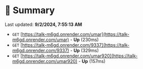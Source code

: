 # 📖 Summary
Last updated: **9/2/2024, 7:55:13 AM**

- `GET` [https://talk-m6gd.onrender.com/umar](https://talk-m6gd.onrender.com/umar) - **Up** (230ms)
- `GET` [https://talk-m6gd.onrender.com/9337](https://talk-m6gd.onrender.com/9337) - **Up** (329ms)
- `GET` [https://talk-m6gd.onrender.com/umar920](https://talk-m6gd.onrender.com/umar920) - **Up** (157ms)
